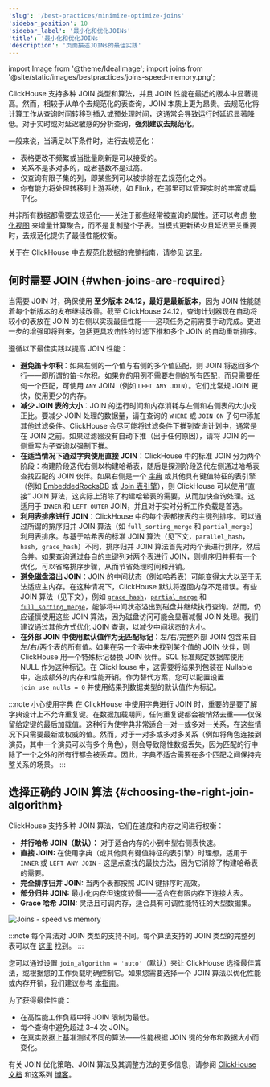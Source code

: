 ```yaml
---
'slug': '/best-practices/minimize-optimize-joins'
'sidebar_position': 10
'sidebar_label': '最小化和优化JOINs'
'title': '最小化和优化JOINs'
'description': '页面描述JOINs的最佳实践'
---
```


import Image from '@theme/IdealImage';
import joins from '@site/static/images/bestpractices/joins-speed-memory.png';

ClickHouse 支持多种 JOIN 类型和算法，并且 JOIN 性能在最近的版本中显著提高。然而，相较于从单个去规范化的表查询，JOIN 本质上更为昂贵。去规范化将计算工作从查询时间转移到插入或预处理时间，这通常会导致运行时延迟显著降低。对于实时或对延迟敏感的分析查询，**强烈建议去规范化**。

一般来说，当满足以下条件时，进行去规范化：

- 表格更改不频繁或当批量刷新是可以接受的。
- 关系不是多对多的，或者基数不是过高。
- 仅查询有限子集的列，即某些列可以被排除在去规范化之外。
- 你有能力将处理转移到上游系统，如 Flink，在那里可以管理实时的丰富或扁平化。

并非所有数据都需要去规范化——关注于那些经常被查询的属性。还可以考虑 [物化视图](/best-practices/use-materialized-views) 来增量计算聚合，而不是复制整个子表。当模式更新稀少且延迟至关重要时，去规范化提供了最佳性能权衡。

关于在 ClickHouse 中去规范化数据的完整指南，请参见 [这里](/data-modeling/denormalization)。

## 何时需要 JOIN {#when-joins-are-required}

当需要 JOIN 时，确保使用 **至少版本 24.12，最好是最新版本**，因为 JOIN 性能随着每个新版本的发布继续改善。截至 ClickHouse 24.12，查询计划器现在自动将较小的表放在 JOIN 的右侧以实现最佳性能——这项任务之前需要手动完成。更进一步的增强即将到来，包括更具攻击性的过滤下推和多个 JOIN 的自动重新排序。

遵循以下最佳实践以提高 JOIN 性能：

* **避免笛卡尔积**：如果左侧的一个值与右侧的多个值匹配，则 JOIN 将返回多个行——即所谓的笛卡尔积。如果你的用例不需要右侧的所有匹配，而只需要任何一个匹配，可使用 `ANY` JOIN（例如 `LEFT ANY JOIN`）。它们比常规 JOIN 更快，使用更少的内存。
* **减少 JOIN 表的大小**：JOIN 的运行时间和内存消耗与左侧和右侧表的大小成正比。要减少 JOIN 处理的数据量，请在查询的 `WHERE` 或 `JOIN ON` 子句中添加其他过滤条件。ClickHouse 会尽可能将过滤条件下推到查询计划中，通常是在 JOIN 之前。如果过滤器没有自动下推（出于任何原因），请将 JOIN 的一侧重写为子查询以强制下推。
* **在适当情况下通过字典使用直接 JOIN**：ClickHouse 中的标准 JOIN 分为两个阶段：构建阶段迭代右侧以构建哈希表，随后是探测阶段迭代左侧通过哈希表查找匹配的 JOIN 伙伴。如果右侧是一个 [字典](/dictionary) 或其他具有键值特征的表引擎（例如 [EmbeddedRocksDB](/engines/table-engines/integrations/embedded-rocksdb) 或 [Join 表引擎](/engines/table-engines/special/join)），则 ClickHouse 可以使用“直接” JOIN 算法，这实际上消除了构建哈希表的需要，从而加快查询处理。这适用于 `INNER` 和 `LEFT OUTER` JOIN，并且对于实时分析工作负载是首选。
* **利用表排序进行 JOIN**：ClickHouse 中的每个表都按表的主键列排序。可以通过所谓的排序归并 JOIN 算法（如 `full_sorting_merge` 和 `partial_merge`）利用表排序。与基于哈希表的标准 JOIN 算法（见下文，`parallel_hash`，`hash`，`grace_hash`）不同，排序归并 JOIN 算法首先对两个表进行排序，然后合并。如果查询通过各自的主键列对两个表进行 JOIN，则排序归并拥有一个优化，可以省略排序步骤，从而节省处理时间和开销。
* **避免磁盘溢出 JOIN**：JOIN 的中间状态（例如哈希表）可能变得太大以至于无法适应主内存。在这种情况下，ClickHouse 默认将返回内存不足错误。有些 JOIN 算法（见下文），例如 [`grace_hash`](https://clickhouse.com/blog/clickhouse-fully-supports-joins-hash-joins-part2)，[`partial_merge`](https://clickhouse.com/blog/clickhouse-fully-supports-joins-full-sort-partial-merge-part3) 和 [`full_sorting_merge`](https://clickhouse.com/blog/clickhouse-fully-supports-joins-full-sort-partial-merge-part3)，能够将中间状态溢出到磁盘并继续执行查询。然而，仍应谨慎使用这些 JOIN 算法，因为磁盘访问可能会显著减慢 JOIN 处理。我们建议通过其他方式优化 JOIN 查询，以减少中间状态的大小。
* **在外部 JOIN 中使用默认值作为无匹配标记**：左/右/完整外部 JOIN 包含来自左/右/两个表的所有值。如果在另一个表中未找到某个值的 JOIN 伙伴，则 ClickHouse 用一个特殊标记替换 JOIN 伙伴。SQL 标准规定数据库使用 NULL 作为这种标记。在 ClickHouse 中，这需要将结果列包装在 Nullable 中，造成额外的内存和性能开销。作为替代方案，您可以配置设置 `join_use_nulls = 0` 并使用结果列数据类型的默认值作为标记。

:::note 小心使用字典
在 ClickHouse 中使用字典进行 JOIN 时，重要的是要了解字典设计上不允许重复键。在数据加载期间，任何重复键都会被悄然去重——仅保留给定键的最后加载值。这种行为使字典非常适合一对一或多对一关系，在这些情况下只需要最新或权威的值。然而，对于一对多或多对多关系（例如将角色连接到演员，其中一个演员可以有多个角色），则会导致隐性数据丢失，因为匹配的行中除了一个之外的所有行都会被丢弃。因此，字典不适合需要在多个匹配之间保持完整关系的场景。
:::

## 选择正确的 JOIN 算法 {#choosing-the-right-join-algorithm}

ClickHouse 支持多种 JOIN 算法，它们在速度和内存之间进行权衡：

* **并行哈希 JOIN（默认）：** 对于适合内存的小到中型右侧表快速。
* **直接 JOIN:** 在使用字典（或其他具有键值特征的表引擎）时理想，适用于 `INNER` 或 `LEFT ANY JOIN` - 这是点查找的最快方法，因为它消除了构建哈希表的需要。
* **完全排序归并 JOIN:** 当两个表都按照 JOIN 键排序时高效。
* **部分归并 JOIN:** 最小化内存但速度较慢——适合在有限内存下连接大表。
* **Grace 哈希 JOIN:** 灵活且可调内存，适合具有可调性能特征的大型数据集。

<Image img={joins} size="md" alt="Joins - speed vs memory"/>

:::note
每个算法对 JOIN 类型的支持不同。每个算法支持的 JOIN 类型的完整列表可以在 [这里](/guides/joining-tables#choosing-a-join-algorithm) 找到。
:::

您可以通过设置 `join_algorithm = 'auto'`（默认）来让 ClickHouse 选择最佳算法，或根据您的工作负载明确控制它。如果您需要选择一个 JOIN 算法以优化性能或内存开销，我们建议参考 [本指南](/guides/joining-tables#choosing-a-join-algorithm)。

为了获得最佳性能：

* 在高性能工作负载中将 JOIN 限制为最低。
* 每个查询中避免超过 3–4 次 JOIN。
* 在真实数据上基准测试不同的算法——性能根据 JOIN 键的分布和数据大小而变化。

有关 JOIN 优化策略、JOIN 算法及其调整方法的更多信息，请参阅 [ClickHouse 文档](/guides/joining-tables) 和这系列 [博客](https://clickhouse.com/blog/clickhouse-fully-supports-joins-part1)。
